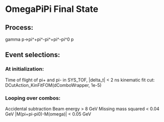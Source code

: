 # OmegaPiPi Final State

## Process:
gamma p->pi^+pi^-pi^+pi^-pi^0 p



## Event selections:

### At initialization:
Time of flight of pi+ and pi- in SYS_TOF, |delta_t| < 2 ns
kinematic fit cut: DCutAction_KinFitFOM(dComboWrapper, 1e-5)

### Looping over combos:
Accidental subtraction 
Beam energy > 8 GeV
Missing mass squared < 0.04 GeV
|M(pi+pi-pi0)-M(omega)| < 0.05 GeV 
